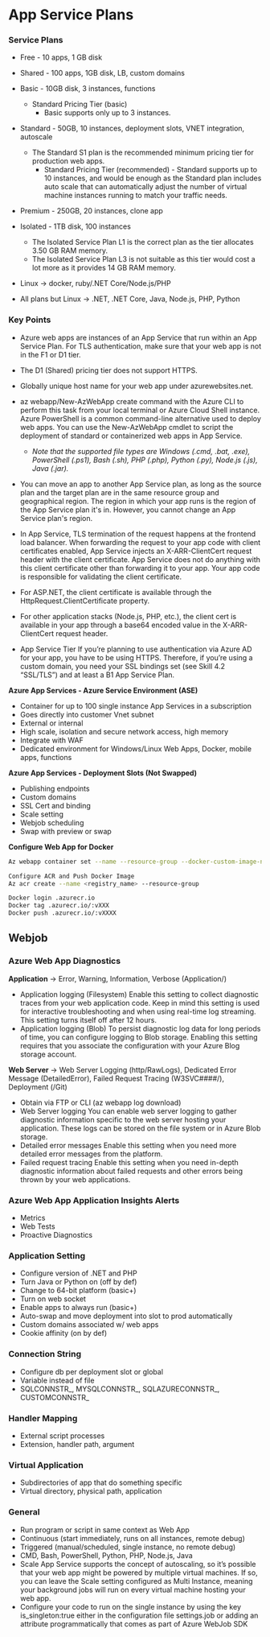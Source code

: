 # App Service Plans

### Service Plans
- Free - 10 apps, 1 GB disk
- Shared - 100 apps, 1GB disk, LB, custom domains
- Basic - 10GB disk, 3 instances, functions
	- 	Standard Pricing Tier (basic)  
		- Basic supports only up to 3 instances.
- Standard - 50GB, 10 instances, deployment slots, VNET integration, autoscale
	- The Standard S1 plan is the recommended minimum pricing tier for production web apps.
		- Standard Pricing Tier (recommended)  - Standard supports up to 10 instances, and would be enough as the Standard plan includes auto scale that can automatically adjust the number of virtual machine instances running to match your traffic needs.  
- Premium - 250GB, 20 instances, clone app
- Isolated - 1TB disk, 100 instances
	- The Isolated Service Plan L1 is the correct plan as the tier allocates 3.50 GB RAM memory.  
	- The  Isolated Service Plan L3 is not suitable as this tier would cost a lot more as it provides 14 GB RAM memory.  

- Linux -> docker, ruby/.NET Core/Node.js/PHP
- All plans but Linux -> .NET, .NET Core, Java, Node.js, PHP, Python

### Key Points
- Azure web apps are instances of an App Service that run within an App Service Plan. For TLS authentication, make sure that your web app is not in the F1 or D1 tier.

- The D1 (Shared) pricing tier does not support HTTPS.
- Globally unique host name for your web app under azurewebsites.net.

- az webapp/New-AzWebApp create command with the Azure CLI to perform this task from your local terminal or Azure Cloud Shell instance. Azure PowerShell is a common command-line alternative used to deploy web apps. You can use the New-AzWebApp cmdlet to script the deployment of standard or containerized web apps in App Service.
	- *Note that the supported file types are Windows (.cmd, .bat, .exe), PowerShell (.ps1), Bash (.sh), PHP (.php), Python (.py), Node.js (.js), Java (.jar).*

- You can move an app to another App Service plan, as long as the source plan and the target plan are in the same resource group and geographical region. The region in which your app runs is the region of the App Service plan it's in. However, you cannot change an App Service plan's region.

- In App Service, TLS termination of the request happens at the frontend load balancer. When forwarding the request to your app code with client certificates enabled, App Service injects an X-ARR-ClientCert request header with the client certificate. App Service does not do anything with this client certificate other than forwarding it to your app. Your app code is responsible for validating the client certificate.

- For ASP.NET, the client certificate is available through the HttpRequest.ClientCertificate property.  
  
- For other application stacks (Node.js, PHP, etc.), the client cert is available in your app through a base64 encoded value in the X-ARR-ClientCert request header.

- App Service Tier If you’re planning to use authentication via Azure AD for your app, you have to be using HTTPS. Therefore, if you’re using a custom domain, you need your SSL bindings set (see Skill 4.2 “SSL/TLS”) and at least a B1 App Service Plan.

**Azure App Services - Azure Service Environment (ASE)**
- Container for up to 100 single instance App Services in a subscription  
- Goes directly into customer Vnet subnet  
- External or internal  
- High scale, isolation and secure network access, high memory  
- Integrate with WAF  
- Dedicated environment for Windows/Linux Web Apps, Docker, mobile apps, functions

**Azure App Services - Deployment Slots (Not Swapped)**
- Publishing endpoints  
- Custom domains  
- SSL Cert and binding  
- Scale setting  
- Webjob scheduling  
- Swap with preview or swap

**Configure Web App for Docker**

```sh
Az webapp container set --name --resource-group --docker-custom-image-name .azurecr.io. --docker-register-server-url http://.azurecr.io

Configure ACR and Push Docker Image
Az acr create --name <registry_name> --resource-group

Docker login .azurecr.io
Docker tag .azurecr.io/:vXXX
Docker push .azurecr.io/:vXXXX

```

## Webjob

### Azure Web App Diagnostics 
 
**Application** -> Error, Warning, Information, Verbose (Application/)  
- Application logging (Filesystem) Enable this setting to collect diagnostic traces from your web application code. Keep in mind this setting is used for interactive troubleshooting and when using real-time log streaming. This setting turns itself off after 12 hours.  
- Application logging (Blob) To persist diagnostic log data for long periods of time, you can configure logging to Blob storage. Enabling this setting requires that you associate the configuration with your Azure Blog storage account.  

**Web Server** -> Web Server Logging (http/RawLogs), Dedicated Error Message (DetailedError), Failed Request Tracing (W3SVC####/), Deployment (/Git)  
- Obtain via FTP or CLI (az webapp log download)  
- Web Server logging You can enable web server logging to gather diagnostic information specific to the web server hosting your application. These logs can be stored on the file system or in Azure Blob storage.  
- Detailed error messages Enable this setting when you need more detailed error messages from the platform.  
- Failed request tracing Enable this setting when you need in-depth diagnostic information about failed requests and other errors being thrown by your web applications.

### Azure Web App Application Insights Alerts  
- Metrics  
- Web Tests  
- Proactive Diagnostics  
  
### Application Setting  
- Configure version of .NET and PHP  
- Turn Java or Python on (off by def)  
- Change to 64-bit platform (basic+)  
- Turn on web socket  
- Enable apps to always run (basic+)  
- Auto-swap and move deployment into slot to prod automatically  
- Custom domains associated w/ web apps  
- Cookie affinity (on by def)  
  
### Connection String  
- Configure db per deployment slot or global  
- Variable instead of file  
- SQLCONNSTR_, MYSQLCONNSTR_, SQLAZURECONNSTR_, CUSTOMCONNSTR_  
  
### Handler Mapping  
- External script processes  
- Extension, handler path, argument  
  
### Virtual Application  
- Subdirectories of app that do something specific  
- Virtual directory, physical path, application

### General  
- Run program or script in same context as Web App  
- Continuous (start immediately, runs on all instances, remote debug)  
- Triggered (manual/scheduled, single instance, no remote debug)  
- CMD, Bash, PowerShell, Python, PHP, Node.js, Java
- Scale App Service supports the concept of autoscaling, so it’s possible that your web app might be powered by multiple virtual machines. If so, you can leave the Scale setting configured as Multi Instance, meaning your background jobs will run on every virtual machine hosting your web app.
- Configure your code to run on the single instance by using the key is_singleton:true either in the configuration file settings.job or adding an attribute programmatically that comes as part of Azure WebJob SDK

